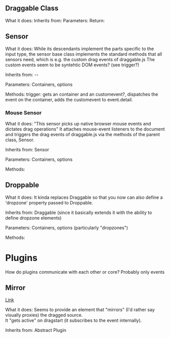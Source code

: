 ## Draggable Class 
What it does:
Inherits from: 
Parameters:
Return: 


## Sensor
What it does: While its descendants implement the parts specific to the input type, the sensor base class
implements the standard methods that all sensors need, which is e.g. the custom drag events of draggable.js
The custom events seem to be syntehtic DOM events? (see trigger?)

Inherits from: --

Parameters: Containers, options

Methods:
trigger: gets an container and an customevent?, dispatches the event on the container, adds the customevent to event.detail. 

### Mouse Sensor
What it does: 
"This sensor picks up native browser mouse events and dictates drag operations"
It attaches mouse-event listeners to the document and triggers the drag events of draggable.js
via the methods of the parent class, Sensor. 

Inherits from: Sensor

Parameters: Containers, options

Methods:

## Droppable

What it does: It kinda replaces Draggable so that you now can also define a 'dropzone' property passed to Droppable. 

Inherits from: Draggable (since it basically extends it with the ability to define dropzone elements)

Parameters: Containers, options (particularly "dropzones")    

Methods:

# Plugins

How do plugins communicate with each other or core? 
Probably only events

## Mirror 

[Link](./src/Draggable/Plugins/Mirror/Mirror.js)

What it does: Seems to provide an element that "mirrors" (I'd rather say visually proxies) the dragged source.  
It "gets active" on dragstart (it subscribes to the event internally).

Inherits from: Abstract Plugin

